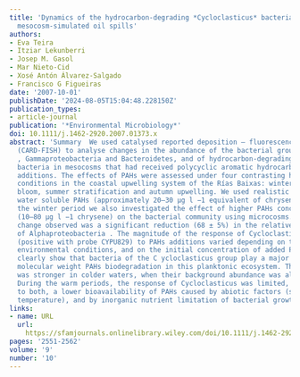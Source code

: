 ```yaml
---
title: 'Dynamics of the hydrocarbon‐degrading *Cycloclasticus* bacteria during
  mesocosm‐simulated oil spills'
authors:
- Eva Teira
- Itziar Lekunberri
- Josep M. Gasol
- Mar Nieto‐Cid
- Xosé Antón Álvarez‐Salgado
- Francisco G Figueiras
date: '2007-10-01'
publishDate: '2024-08-05T15:04:48.228150Z'
publication_types:
- article-journal
publication: '*Environmental Microbiology*'
doi: 10.1111/j.1462-2920.2007.01373.x
abstract: 'Summary  We used catalysed reported deposition – fluorescence in situ hybridization
  (CARD‐FISH) to analyse changes in the abundance of the bacterial groups Alphaproteobacteria
  , Gammaproteobacteria and Bacteroidetes, and of hydrocarbon‐degrading Cycloclasticus
  bacteria in mesocosms that had received polycyclic aromatic hydrocarbons (PAHs)
  additions. The effects of PAHs were assessed under four contrasting hydrographic
  conditions in the coastal upwelling system of the Rías Baixas: winter mixing, spring
  bloom, summer stratification and autumn upwelling. We used realistic additions of
  water soluble PAHs (approximately 20–30 μg l −1 equivalent of chrysene), but during
  the winter period we also investigated the effect of higher PAHs concentrations
  (10–80 μg l −1 chrysene) on the bacterial community using microcosms. The most significant
  change observed was a significant reduction (68 ± 5%) in the relative abundance
  of Alphaproteobacteria . The magnitude of the response of Cycloclasticus bacteria
  (positive with probe CYPU829) to PAHs additions varied depending on the initial
  environmental conditions, and on the initial concentration of added PAHs. Our results
  clearly show that bacteria of the C ycloclasticus group play a major role in low
  molecular weight PAHs biodegradation in this planktonic ecosystem. Their response
  was stronger in colder waters, when their background abundance was also higher.
  During the warm periods, the response of Cycloclasticus was limited, possibly due
  to both, a lower bioavailability of PAHs caused by abiotic factors (solar radiation,
  temperature), and by inorganic nutrient limitation of bacterial growth.'
links:
- name: URL
  url: 
    https://sfamjournals.onlinelibrary.wiley.com/doi/10.1111/j.1462-2920.2007.01373.x
pages: '2551-2562'
volume: '9'
number: '10'
---
```

